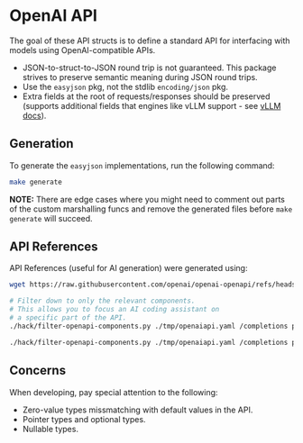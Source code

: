 # OpenAI API

The goal of these API structs is to define a standard API for interfacing with models using OpenAI-compatible APIs.

* JSON-to-struct-to-JSON round trip is not guaranteed. This package strives to preserve semantic meaning during JSON round trips.
* Use the `easyjson` pkg, not the stdlib `encoding/json` pkg.
* Extra fields at the root of requests/responses should be preserved (supports additional fields that engines like vLLM support - see [vLLM docs](https://docs.vllm.ai/en/latest/serving/openai_compatible_server.html#extra-parameters)).

## Generation

To generate the `easyjson` implementations, run the following command:

```bash
make generate
```

**NOTE:** There are edge cases where you might need to comment out parts of the custom marshalling funcs and remove the generated files before `make generate` will succeed.

## API References

API References (useful for AI generation) were generated using:

```bash
wget https://raw.githubusercontent.com/openai/openai-openapi/refs/heads/master/openapi.yaml -O ./tmp/openaiapi.yaml

# Filter down to only the relevant components.
# This allows you to focus an AI coding assistant on
# a specific part of the API.
./hack/filter-openapi-components.py ./tmp/openaiapi.yaml /completions post -o ./api/openai/v1/completion.openai.openapi.yaml

./hack/filter-openapi-components.py ./tmp/openaiapi.yaml /completions post -o ./api/openai/v1/completion.openai.openapi.yaml
```

## Concerns

When developing, pay special attention to the following:

- Zero-value types missmatching with default values in the API.
- Pointer types and optional types.
- Nullable types.